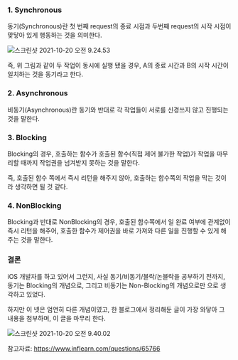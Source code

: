 ### 1. Synchronous

동기(Synchronous)란 첫 번째 request의 종료 시점과 두번째 request의 시작 시점이 맞닿아 있게 행동하는 것을 의미한다. 

![스크린샷 2021-10-20 오전 9.24.53](https://tva1.sinaimg.cn/large/008i3skNgy1gvli74ckgej60lu04odfp02.jpg)

즉, 위 그림과 같이 두 작업이 동시에 실행 됐을 경우, A의 종료 시간과 B의 시작 시간이 일치하는 것을 동기라고 한다.  



### 2. Asynchronous

비동기(Asynchronous)란 동기와 반대로 각 작업들이 서로를 신경쓰지 않고 진행되는 것을 말한다. 



### 3. Blocking

Blocking의 경우, 호출하는 함수가 호출된 함수(직접 제어 불가한 작업)가 작업을 마무리할 때까지 작업권을 넘겨받지  못하는 것을 말한다.

즉, 호출된 함수 쪽에서 즉시 리턴을 해주지 않아, 호출하는 함수쪽의 작업을 막는 것이라 생각하면 될 것 같다.



### 4. NonBlocking

Blocking과 반대로 NonBlocking의 경우, 호출된 함수쪽에서 일 완료 여부에 관계없이 즉시 리턴을 해주어, 호출한 함수가 제어권을 바로 가져와 다른 일을 진행할 수 있게 해주는 것을 말한다.



### 결론

iOS 개발자를 하고 있어서 그런지, 사실 동기/비동기/블락/논블락을 공부하기 전까지, 동기는 Blocking의 개념으로, 그리고 비동기는 Non-Blocking의 개념으로만 으로 생각하고 있었다.

하지만 이 넷은 엄연히 다른 개념이였고, 한 블로그에서 정리해둔 글이 가장 와닿아 그 내용을 첨부하며, 이 글을 마무리 한다.

![스크린샷 2021-10-20 오전 9.40.02](https://tva1.sinaimg.cn/large/008i3skNgy1gvli70msc9j60jj0ml76602.jpg)

참고자료: https://www.inflearn.com/questions/65766

